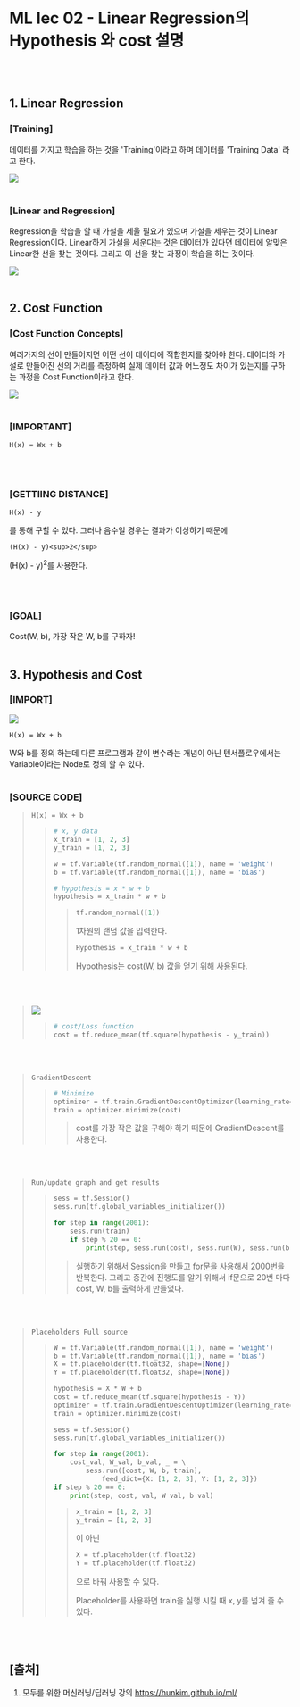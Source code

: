 # ML lec 02 - Linear Regression의 Hypothesis 와 cost 설명
<br/>
<br/>

## 1. Linear Regression

### [Training]

데이터를 가지고 학습을 하는 것을 'Training'이라고 하며 데이터를 'Training Data' 라고 한다.

![](C:\Users\jkl81\Desktop\사진1.PNG)
<br/>
<br/>
### [Linear and Regression]

 Regression을 학습을 할 때 가설을 세울 필요가 있으며 가설을 세우는 것이 Linear Regression이다. Linear하게 가설을 세운다는 것은 데이터가 있다면 데이터에 알맞은 Linear한 선을 찾는 것이다. 그리고 이 선을 찾는 과정이 학습을 하는 것이다.

![](C:\Users\jkl81\Desktop\사진3.PNG)
<br/>
<br/>
## 2. Cost Function

### [Cost Function Concepts]

여러가지의 선이 만들어지면 어떤 선이 데이터에 적합한지를 찾아야 한다. 데이터와 가설로 만들어진 선의 거리를 측정하여 실제 데이터 값과 어느정도 차이가 있는지를 구하는 과정을 Cost Function이라고 한다.

![](C:\Users\jkl81\Desktop\사진5.PNG)
<br/>
<br/>
### [IMPORTANT]

~~~
H(x) = Wx + b
~~~
<br/>
<br/>

### [GETTIING DISTANCE]

~~~
H(x) - y
~~~

를 통해 구할 수 있다. 그러나 음수일 경우는 결과가 이상하기 때문에

~~~
(H(x) - y)<sup>2</sup>
~~~

 (H(x) - y)<sup>2</sup>를 사용한다.

<br/>
<br/>


### [GOAL]

Cost(W, b), 가장 작은 W, b를 구하자!
<br/>
<br/>

## 3. Hypothesis and Cost


### [IMPORT]

![](C:\Users\jkl81\Desktop\사진6.PNG)

~~~H(x) = Wx + b
H(x) = Wx + b
~~~

W와 b를 정의 하는데 다른 프로그램과 같이 변수라는 개념이 아닌 텐서플로우에서는 Variable이라는 Node로 정의 할 수 있다.
<br/>
<br/>

### [SOURCE CODE]

> ~~~
> H(x) = Wx + b
> ~~~
>
> > ~~~python
> > # x, y data
> > x_train = [1, 2, 3]
> > y_train = [1, 2, 3]
> >
> > w = tf.Variable(tf.random_normal([1]), name = 'weight')
> > b = tf.Variable(tf.random_normal([1]), name = 'bias')
> >
> > # hypothesis = x * w + b
> > hypothesis = x_train * w + b
> > ~~~
> >
> > > ~~~python
> > > tf.random_normal([1])
> > > ~~~
> > >
> > > 1차원의 랜덤 값을 입력한다.
> > >
> > > ~~~python
> > > Hypothesis = x_train * w + b
> > > ~~~
> > >
> > > Hypothesis는 cost(W, b) 값을 얻기 위해 사용된다.

<br/>
<br/>

> ![](C:\Users\jkl81\Desktop\사진7.PNG)	
>
> > ~~~python
> > # cost/Loss function
> > cost = tf.reduce_mean(tf.square(hypothesis - y_train))
> > ~~~

<br/>
<br/>

> ~~~
> GradientDescent
> ~~~
>
> > ~~~python
> > # Minimize
> > optimizer = tf.train.GradientDescentOptimizer(learning_rate=0.01)
> > train = optimizer.minimize(cost)
> > ~~~
> >
> > > cost를 가장 작은 값을 구해야 하기 때문에 GradientDescent를 사용한다.

<br/>
<br/>

> ~~~
> Run/update graph and get results
> ~~~
>
> > ~~~python
> > sess = tf.Session()
> > sess.run(tf.global_variables_initializer())
> >
> > for step in range(2001):
> > 	sess.run(train)
> > 	if step % 20 == 0:
> > 		print(step, sess.run(cost), sess.run(W), sess.run(b))
> > ~~~
> >
> > > 실행하기 위해서 Session을 만들고 for문을 사용해서 2000번을 반복한다. 그리고 중간에 진행도를 알기 위해서 if문으로 20번 마다 cost, W, b를 출력하게 만들었다.

<br/>
<br/>

> ~~~
> Placeholders Full source
> ~~~
>
> > ~~~python
> > W = tf.Variable(tf.random_normal([1]), name = 'weight')
> > b = tf.Variable(tf.random_normal([1]), name = 'bias')
> > X = tf.placeholder(tf.float32, shape=[None])
> > Y = tf.placeholder(tf.float32, shape=[None])
> >
> > hypothesis = X * W + b
> > cost = tf.reduce_mean(tf.square(hypothesis - Y))
> > optimizer = tf.train.GradientDescentOptimizer(learning_rate=0.01)
> > train = optimizer.minimize(cost)
> >
> > sess = tf.Session()
> > sess.run(tf.global_variables_initializer())
> >
> > for step in range(2001):
> > 	cost_val, W_val, b_val, _ = \
> > 		sess.run([cost, W, b, train],
> > 			feed_dict={X: [1, 2, 3], Y: [1, 2, 3]})
> > if step % 20 == 0:
> > 	print(step, cost, val, W val, b val)
> > ~~~
> >
> > > ~~~python
> > > x_train = [1, 2, 3]
> > > y_train = [1, 2, 3]
> > > ~~~
> > >
> > > 이 아닌
> > >
> > > ~~~python
> > > X = tf.placeholder(tf.float32)
> > > Y = tf.placeholder(tf.float32)
> > > ~~~
> > >
> > > 으로 바꿔 사용할 수 있다.
> > >
> > > Placeholder를 사용하면 train을 실행 시킬 때 x, y를 넘겨 줄 수 있다.

<br/>
<br/>

## [출처]

1. 모두를 위한 머신러닝/딥러닝 강의 https://hunkim.github.io/ml/